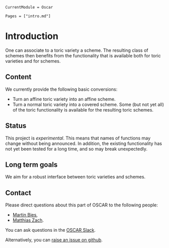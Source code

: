 ```@meta
CurrentModule = Oscar
```

```@contents
Pages = ["intro.md"]
```

# Introduction

One can associate to a toric variety a scheme. The resulting class of schemes then benefits from
the functionality that is available both for toric varieties and for schemes.


## Content

We currently provide the following basic conversions:
* Turn an affine toric variety into an affine scheme.
* Turn a normal toric variety into a covered scheme.
Some (but not yet all) of the toric functionality is available for the resulting toric schemes.


## Status

This project is *experimental*. This means that names of functions may change without being
announced. In addition, the  existing functionality has not yet been tested for a long time, and
so may break unexpectedly.


## Long term goals

We aim for a robust interface between toric varieties and schemes.


## Contact

Please direct questions about this part of OSCAR to the following people:
* [Martin Bies](https://martinbies.github.io/),
* [Matthias Zach](https://www.mathematik.uni-kl.de/en/agag/people/members/seite).

You can ask questions in the [OSCAR Slack](https://www.oscar-system.org/community/#slack).

Alternatively, you can [raise an issue on github](https://www.oscar-system.org/community/#how-to-report-issues).
